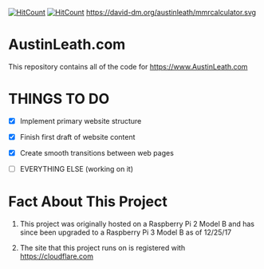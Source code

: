 
[![HitCount](http://hits.dwyl.io/austinleath/mmrcalculator.svg)](http://hits.dwyl.io/austinleath/mmrcalculator)
[![HitCount](https://david-dm.org/austinleath/mmrcalculator.svg)](https://david-dm.org/austinleath/mmrcalculator.svg)
https://david-dm.org/austinleath/mmrcalculator.svg
# AustinLeath.com
This repository contains all of the code for https://www.AustinLeath.com

# THINGS TO DO

- [x] Implement primary website structure

- [x] Finish first draft of website content

- [x] Create smooth transitions between web pages

- [ ] EVERYTHING ELSE (working on it)


# Fact About This Project

1. This project was originally hosted on a Raspberry Pi 2 Model B and has since been upgraded to a Raspberry Pi 3 Model B as of 12/25/17

2. The site that this project runs on is registered with https://cloudflare.com
